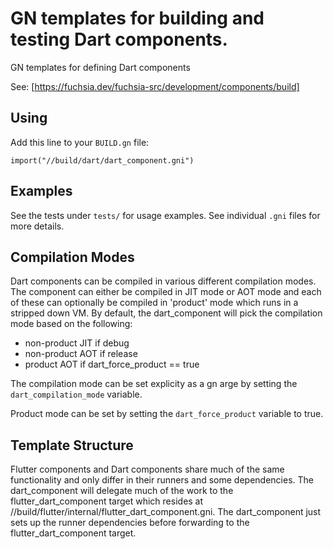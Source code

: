 # GN templates for building and testing Dart components.

GN templates for defining Dart components

See: [https://fuchsia.dev/fuchsia-src/development/components/build]

## Using

Add this line to your `BUILD.gn` file:
```
import("//build/dart/dart_component.gni")
```

## Examples

See the tests under `tests/` for usage examples.
See individual `.gni` files for more details.

## Compilation Modes

Dart components can be compiled in various different compilation modes. The component can either be compiled in JIT mode or AOT mode and
each of these can optionally be compiled in 'product' mode which runs
in a stripped down VM. By default, the dart_component will pick the
compilation mode based on the following:

- non-product JIT if debug
- non-product AOT if release
- product AOT if dart_force_product == true

The compilation mode can be set explicity as a gn arge by setting the
`dart_compilation_mode` variable.

Product mode can be set by setting the `dart_force_product` variable to true.

## Template Structure

Flutter components and Dart components share much of the same functionality and only differ in their runners and some dependencies. The dart_component will delegate much of the work to the flutter_dart_component target which resides at //build/flutter/internal/flutter_dart_component.gni. The dart_component just sets up the runner dependencies before forwarding to the flutter_dart_component target.
